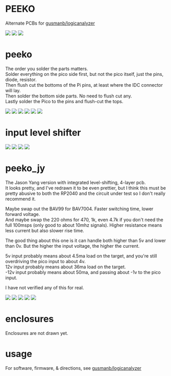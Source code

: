 # PEEKO

Alternate PCBs for [gusmanb/logicanalyzer](https://github.com/gusmanb/logicanalyzer)

![](PCB/out/peeko_with_level_shifter.top.jpg)
![](PCB/out/peeko_with_level_shifter.jpg)
![](PCB/out/peeko_with_level_shifter.b.jpg)

# peeko  

The order you solder the parts matters.  
Solder everything on the pico side first, but not the pico itself, just the pins, diode, resistor.  
Then flush cut the bottoms of the Pi pins, at least where the IDC connector will lay.  
Then solder the bottom side parts. No need to flush cut any.  
Lastly solder the Pico to the pins and flush-cut the tops.  

![](PCB/out/peeko.jpg)
![](PCB/out/peeko.2.jpg)
![](PCB/out/peeko.3.jpg)
![](PCB/out/peeko.top.jpg)
![](PCB/out/peeko.bottom.jpg)
![](PCB/out/peeko.svg)

# input level shifter
![](PCB/out/peeko_input_level_shifter.jpg)
![](PCB/out/peeko_input_level_shifter.top.jpg)
![](PCB/out/peeko_input_level_shifter.bottom.jpg)
![](PCB/out/peeko_input_level_shifter.svg)

# peeko_jy

The Jason Yang version with integrated level-shifting, 4-layer pcb.  
It looks pretty, and I've redrawn it to be even prettier, but I think this must be pretty abusive to both the RP2040 and the circuit under test so I don't really recommend it.  

Maybe swap out the BAV99 for BAV7004. Faster switching time, lower forward voltage.  
And maybe swap the 220 ohms for 470, 1k, even 4.7k if you don't need the full 100msps (only good to about 10mhz signals). Higher resistance means less current but also slower rise time.  

The good thing about this one is it can handle both higher than 5v and lower than 0v. But the higher the input voltage, the higher the current.  

5v input probably means about 4.5ma load on the target, and you're still overdriving the pico input to about 4v.  
12v input probably means about 36ma load on the target.  
-12v input probably means about 50ma, and passing about -1v to the pico input.  

I have not verified any of this for real.  

![](PCB/out/peeko_jy.jpg)
![](PCB/out/peeko_jy.top.jpg)
![](PCB/out/peeko_jy.inner2.jpg)
![](PCB/out/peeko_jy.bottom.jpg)
![](PCB/out/peeko_jy.svg)

# enclosures
Enclosures are not drawn yet.

# usage
For software, firmware, & directions, see [gusmanb/logicanalyzer](https://github.com/gusmanb/logicanalyzer)
